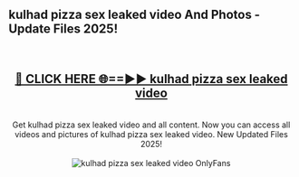 <h2>kulhad pizza sex leaked video And Photos - Update Files 2025!</h2>
<br>
<div align="center">
<h2><a href="https://top-ai-tools.click/QrbHav" rel="nofollow">🔴 CLICK HERE 🌐==►► kulhad pizza sex leaked video</a></h2>
<br>
Get kulhad pizza sex leaked video and all content. Now you can access all videos and pictures of kulhad pizza sex leaked video. New Updated Files 2025!
<br>
<br>
<a href="https://top-ai-tools.click/QrbHav" rel="nofollow" data-target="animated-image.originalLink"><img src="https://i.ibb.co.com/WyWwxjT/player-gif2.gif" alt="kulhad pizza sex leaked video OnlyFans" style="max-width: 100%; display: inline-block;" data-target="animated-image.originalImage"></a>
</div>
<br>